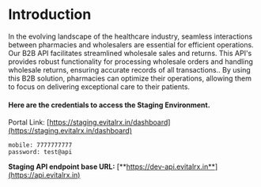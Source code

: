 # Introduction

In the evolving landscape of the healthcare industry, seamless interactions between pharmacies and wholesalers are essential for efficient operations. Our B2B API facilitates streamlined wholesale sales and returns. This API's provides robust functionality for processing wholesale orders and handling wholesale returns, ensuring accurate records of all transactions.. By using this B2B solution, pharmacies can optimize their operations, allowing them to focus on delivering exceptional care to their patients.



#### Here are the credentials to access the Staging Environment.

Portal Link: [https://staging.evitalrx.in/dashboard](https://staging.evitalrx.in/dashboard)

```
mobile: 7777777777
password: test@api
```

**Staging API endpoint base URL:** [**https://dev-api.evitalrx.in**](https://api.evitalrx.in)

####
